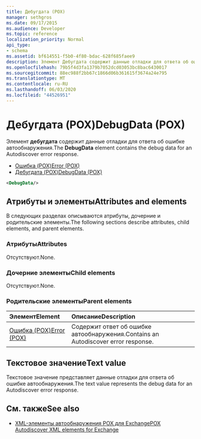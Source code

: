 ```yaml
---
title: Дебугдата (POX)
manager: sethgros
ms.date: 09/17/2015
ms.audience: Developer
ms.topic: reference
localization_priority: Normal
api_type:
- schema
ms.assetid: bf614551-f5b0-4f80-bdac-628f685faee9
description: Элемент Дебугдата содержит данные отладки для ответа об ошибке автообнаружения.
ms.openlocfilehash: 79b5f4d3fa1379b7052dcd03053bc8bac6430017
ms.sourcegitcommit: 88ec988f2bb67c1866d06b361615f3674a24e795
ms.translationtype: MT
ms.contentlocale: ru-RU
ms.lasthandoff: 06/03/2020
ms.locfileid: "44526951"
---
```

# <a name="debugdata-pox"></a><span data-ttu-id="6edb7-103">Дебугдата (POX)</span><span class="sxs-lookup"><span data-stu-id="6edb7-103">DebugData (POX)</span></span>

<span data-ttu-id="6edb7-104">Элемент **дебугдата** содержит данные отладки для ответа об ошибке автообнаружения.</span><span class="sxs-lookup"><span data-stu-id="6edb7-104">The **DebugData** element contains the debug data for an Autodiscover error response.</span></span> 
  
- [<span data-ttu-id="6edb7-105">Ошибка (POX)</span><span class="sxs-lookup"><span data-stu-id="6edb7-105">Error (POX)</span></span>](error-pox.md) 
- [<span data-ttu-id="6edb7-106">Дебугдата (POX)</span><span class="sxs-lookup"><span data-stu-id="6edb7-106">DebugData (POX)</span></span>](debugdata-pox.md)
  
```xml
<DebugData/>
```

## <a name="attributes-and-elements"></a><span data-ttu-id="6edb7-107">Атрибуты и элементы</span><span class="sxs-lookup"><span data-stu-id="6edb7-107">Attributes and elements</span></span>

<span data-ttu-id="6edb7-108">В следующих разделах описываются атрибуты, дочерние и родительские элементы.</span><span class="sxs-lookup"><span data-stu-id="6edb7-108">The following sections describe attributes, child elements, and parent elements.</span></span>
  
### <a name="attributes"></a><span data-ttu-id="6edb7-109">Атрибуты</span><span class="sxs-lookup"><span data-stu-id="6edb7-109">Attributes</span></span>

<span data-ttu-id="6edb7-110">Отсутствуют.</span><span class="sxs-lookup"><span data-stu-id="6edb7-110">None.</span></span>
  
### <a name="child-elements"></a><span data-ttu-id="6edb7-111">Дочерние элементы</span><span class="sxs-lookup"><span data-stu-id="6edb7-111">Child elements</span></span>

<span data-ttu-id="6edb7-112">Отсутствуют.</span><span class="sxs-lookup"><span data-stu-id="6edb7-112">None.</span></span>
  
### <a name="parent-elements"></a><span data-ttu-id="6edb7-113">Родительские элементы</span><span class="sxs-lookup"><span data-stu-id="6edb7-113">Parent elements</span></span>

|<span data-ttu-id="6edb7-114">**Элемент**</span><span class="sxs-lookup"><span data-stu-id="6edb7-114">**Element**</span></span>|<span data-ttu-id="6edb7-115">**Описание**</span><span class="sxs-lookup"><span data-stu-id="6edb7-115">**Description**</span></span>|
|:-----|:-----|
|[<span data-ttu-id="6edb7-116">Ошибка (POX)</span><span class="sxs-lookup"><span data-stu-id="6edb7-116">Error (POX)</span></span>](error-pox.md) <br/> |<span data-ttu-id="6edb7-117">Содержит ответ об ошибке автообнаружения.</span><span class="sxs-lookup"><span data-stu-id="6edb7-117">Contains an Autodiscover error response.</span></span>  <br/> |
   
## <a name="text-value"></a><span data-ttu-id="6edb7-118">Текстовое значение</span><span class="sxs-lookup"><span data-stu-id="6edb7-118">Text value</span></span>

<span data-ttu-id="6edb7-119">Текстовое значение представляет данные отладки для ответа об ошибке автообнаружения.</span><span class="sxs-lookup"><span data-stu-id="6edb7-119">The text value represents the debug data for an Autodiscover error response.</span></span>
  
## <a name="see-also"></a><span data-ttu-id="6edb7-120">См. также</span><span class="sxs-lookup"><span data-stu-id="6edb7-120">See also</span></span>

- [<span data-ttu-id="6edb7-121">XML-элементы автообнаружения POX для Exchange</span><span class="sxs-lookup"><span data-stu-id="6edb7-121">POX Autodiscover XML elements for Exchange</span></span>](pox-autodiscover-xml-elements-for-exchange.md)

